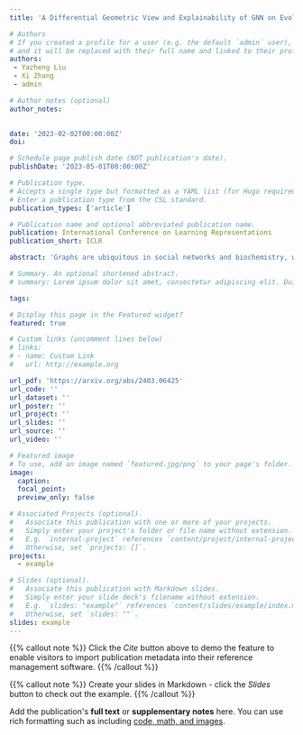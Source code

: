 ```yaml
---
title: 'A Differential Geometric View and Explainability of GNN on Evolving Graphs'

# Authors
# If you created a profile for a user (e.g. the default `admin` user), write the username (folder name) here
# and it will be replaced with their full name and linked to their profile.
authors: 
 - Yazheng Liu
 - Xi Zhang
 - admin  

# Author notes (optional)
author_notes: 
  

date: '2023-02-02T00:00:00Z'
doi: 

# Schedule page publish date (NOT publication's date).
publishDate: '2023-05-01T00:00:00Z'

# Publication type.
# Accepts a single type but formatted as a YAML list (for Hugo requirements).
# Enter a publication type from the CSL standard.
publication_types: ['article']

# Publication name and optional abbreviated publication name.
publication: International Conference on Learning Representations
publication_short: ICLR

abstract: 'Graphs are ubiquitous in social networks and biochemistry, where Graph Neural Networks (GNN) are the state-of-the-art models for prediction. Graphs can be evolving and it is vital to formally model and understand how a trained GNN responds to graph evolution. We propose a smooth parameterization of the GNN predicted distributions using axiomatic attribution, where the distributions are on a low-dimensional manifold within a high-dimensional embedding space. We exploit the differential geometric viewpoint to model distributional evolution as smooth curves on the manifold. We reparameterize families of curves on the manifold and design a convex optimization problem to find a unique curve that concisely approximates the distributional evolution for human interpretation. Extensive experiments on node classification, link prediction, and graph classification tasks with evolving graphs demonstrate the better sparsity, faithfulness, and intuitiveness of the proposed method over the state-of-the-art methods.'

# Summary. An optional shortened abstract.
# summary: Lorem ipsum dolor sit amet, consectetur adipiscing elit. Duis posuere tellus ac convallis placerat. Proin tincidunt magna sed ex sollicitudin condimentum.

tags: 

# Display this page in the Featured widget?
featured: true

# Custom links (uncomment lines below)
# links:
# - name: Custom Link
#   url: http://example.org

url_pdf: 'https://arxiv.org/abs/2403.06425'
url_code: ''
url_dataset: ''
url_poster: ''
url_project: ''
url_slides: ''
url_source: ''
url_video: ''

# Featured image
# To use, add an image named `featured.jpg/png` to your page's folder.
image:
  caption: 
  focal_point: 
  preview_only: false

# Associated Projects (optional).
#   Associate this publication with one or more of your projects.
#   Simply enter your project's folder or file name without extension.
#   E.g. `internal-project` references `content/project/internal-project/index.md`.
#   Otherwise, set `projects: []`.
projects:
  - example

# Slides (optional).
#   Associate this publication with Markdown slides.
#   Simply enter your slide deck's filename without extension.
#   E.g. `slides: "example"` references `content/slides/example/index.md`.
#   Otherwise, set `slides: ""`.
slides: example
---
```


{{% callout note %}}
Click the _Cite_ button above to demo the feature to enable visitors to import publication metadata into their reference management software.
{{% /callout %}}

{{% callout note %}}
Create your slides in Markdown - click the _Slides_ button to check out the example.
{{% /callout %}}

Add the publication's **full text** or **supplementary notes** here. You can use rich formatting such as including [code, math, and images](https://docs.hugoblox.com/content/writing-markdown-latex/).
